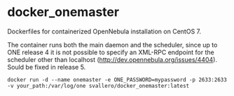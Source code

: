 # docker_onemaster
Dockerfiles for containerized OpenNebula installation on CentOS 7. 

The container runs both the main daemon and the scheduler, since up to ONE release 4 it is not possible to specify an XML-RPC endpoint for the scheduler other than localhost (http://dev.opennebula.org/issues/4404). Sould be fixed in release 5. 

    docker run -d --name onemaster -e ONE_PASSWORD=mypassword -p 2633:2633 -v your_path:/var/log/one svallero/docker_onemaster:latest

